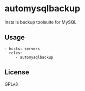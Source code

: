 automysqlbackup
=========================

Installs backup toolsuite for MySQL


Usage
-------------------------

    - hosts: servers
      roles:
         - automysqlbackup

License
-------

GPLv3

